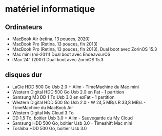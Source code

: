 # matériel informatique

## Ordinateurs

- MacBook Air (retina, 13 pouces, 2020)
- MacBook Pro (Retina, 13 pouces, fin 2013)
- MacBook Pro (Retina, 13 pouces, fin 2013), Dual boot avec ZorinOS 15.3
- Mac mini (mi-2011) Dual boot avec EndeavourOS
- iMac 24" (2007) Dual boot avec ZorinOS 15.3

## disques dur

- LaCie HDD 500 Go Usb 2.0 + Alim - TimeMachine du Mac mini
- Western Digital HDD 500 Go Usb 2.0 en Fat - 1 partition
- Samsung M3 DD 1 To Usb 3.0 en exFat - 1 partition
- Western Digital HDD 500 Go Usb 2.0 - W 24,5 MB/s R 33,8 MB/s - TimeMachine du MacBook Air
- Western Digital My Cloud 3 To
- DD 1,5 To, boitier Usb 3.0 + Alim - Sauvegarde du My Cloud
- Samsung HDD 500 Go, boitier Usb 3.0 - Timeshift Mac mini
- Toshiba HDD 500 Go, boitier Usb 3.0
